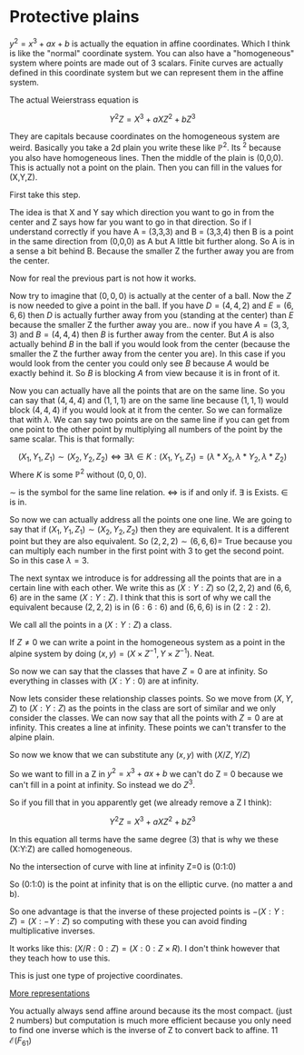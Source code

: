# Protective plains 
$y^2 = x^3 + ax + b$ is actually the equation in affine coordinates. Which I think is like the "normal" coordinate system. You can also have a "homogeneous" system where points are made out of 3 scalars. Finite curves are actually defined in this coordinate system but we can represent them in the affine system.

The actual Weierstrass equation is 

$$Y^2Z = X^3 + aXZ^2+bZ^3$$

They are capitals because coordinates on the homogeneous system are weird. Basically you take a 2d plain you write these like $\mathbb{P}^2$. Its $^2$ because you also have homogeneous lines. Then the middle of the plain is (0,0,0). This is actually not a point on the plain. Then you can fill in the values for (X,Y,Z). 

First take this step. 

The idea is that X and Y say which direction you want to go in from the center and Z says how far you want to go in that direction. 
So if I understand correctly if you have A = (3,3,3) and B = (3,3,4) then B is a point in the same direction from (0,0,0) as A but A little bit further along. So A is in a sense a bit behind B. Because the smaller Z the further away you are from the center.

Now for real the previous part is not how it works.

Now try to imagine that $(0,0,0)$ is actually at the center of a ball. Now the $Z$ is now needed to give a point in the ball. If you have $D = (4,4,2)$ and $E = (6,6,6)$  then $D$ is actually further away from you (standing at the center) than $E$ because the smaller Z the further away you are.. now if you have $A = (3,3,3)$ and $B = (4,4,4)$ then $B$ is further away from the center. But $A$ is also actually behind $B$ in the ball if you would look from the center (because the smaller the Z the further away from the center you are). In this case if you would look from the center you could only see $B$ because $A$ would be exactly behind it. So $B$ is blocking $A$ from view because it is in front of it. 

Now you can actually have all the points that are on the same line. So you can say that $(4,4,4)$ and $(1,1,1)$ are on the same line because $(1,1,1)$ would block $(4,4,4)$ if you would look at it from the center. So we can formalize that with $\lambda$.  We can say two points are on the same line if you can get from one point to the other point by multiplying all numbers of the point by the same scalar. This is that formally:

$$(X_1, Y_1, Z_1) \sim (X_2,Y_2,Z_2)\iff \exists \lambda \in K : (X_1, Y_1, Z_1) = (\lambda*X_2, \lambda*Y_2, \lambda*Z_2)$$ 
Where $K$ is some $\mathbb{P}^2$ without $(0,0,0)$.

$\sim$ is the symbol for the same line relation. 
$\iff$ is if and only if. 
$\exists$ is Exists.
$\in$ is in.

So now we can actually address all the points one one line. We are going to say that if $(X_1, Y_1, Z_1) \sim (X_2,Y_2,Z_2)$ then they are equivalent. It is a different point but they are also equivalent. So $(2,2,2) \sim (6,6,6) =$ True because you can multiply each number in the first point with 3 to get the second point. So in this case $\lambda = 3$.

The next syntax we introduce is for addressing all the points that are in a certain line with each other. We write this as $(X:Y:Z)$ so $(2,2,2)$ and $(6,6,6)$ are in the same $(X:Y:Z)$. I think that this is sort of why we call the equivalent because $(2,2,2)$ is in $(6:6:6)$ and $(6,6,6)$ is in $(2:2:2)$.  

We call all the points in a $(X:Y:Z)$ a class.

If $Z \neq 0$ we can write a point in the homogeneous system as a point in the alpine system by doing $(x,y) = (X \times Z^{-1}, Y \times Z^{-1})$. Neat.

So now we can say that the classes that have $Z = 0$ are at infinity. So everything in classes with $(X:Y:0)$ are at infinity. 

Now lets consider these relationship classes points. So we move from $(X,Y,Z)$ to $(X:Y:Z)$ as the points in the class are sort of similar and we only consider the classes. We can now say that all the points with $Z=0$ are at infinity. This creates a line at infinity. These points we can't transfer to the alpine plain.

So now we know that we can substitute any $(x,y)$ with $(X/Z,Y/Z)$ 

So we want to fill in a Z in $y^2 = x^3 + ax + b$ we can't do Z = 0 because we can't fill in a point at infinity. So instead we do $Z^3$.

So if you fill that in you apparently get (we already remove a Z I think): 

$$Y^2Z = X^3 + aXZ^2+ bZ^3$$

In this equation all terms have the same degree (3) that is why we these (X:Y:Z) are called homogeneous.

No the intersection of curve with line at infinity Z=0 is (0:1:0)

So (0:1:0) is the point at infinity that is on the elliptic curve. (no matter a and b).

So one advantage is that the inverse of these projected points is $-(X:Y:Z) =(X:-Y:Z)$ so computing with these you can avoid finding multiplicative inverses.

It works like this: $(X/R:0:Z) = (X:0:Z\times R)$. I don't think however that they teach how to use this.

This is just one type of projective coordinates.

[More representations](https://www.hyperelliptic.org)

You actually always send affine around because its the most compact. (just 2 numbers) but computation is much more efficient because you only need to find one inverse which is the inverse of Z to convert back to affine. 
11
$\mathcal{E}(F_61)$ 